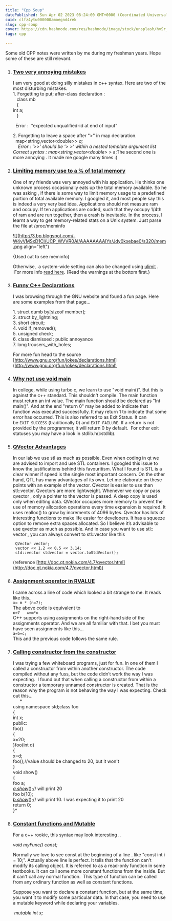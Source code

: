 ```yaml
---
title: "Cpp Soup"
datePublished: Sun Apr 02 2023 08:24:00 GMT+0000 (Coordinated Universal Time)
cuid: clfz4ytu000000amoegnd4rek
slug: cpp-soup
cover: https://cdn.hashnode.com/res/hashnode/image/stock/unsplash/hvSr_CVecVI/upload/21b8a15b9827c7ce36d8db170d164ba0.jpeg
tags: cpp

---
```


Some old CPP notes were written by me during my freshman years. Hope some of these are still relevant.

1. ### [Two very annoying mistakes](http://cppsoup.blogspot.com/2012/08/two-very-annoying-mistakes.html)
    
    I am very good at doing silly mistakes in c++ syntax. Here are two of the most disturbing mistakes.  
    1\. Forgetting to put; after-class declaration :  
       class mb  
       {  
    int a;  
       }  
      
      Error :  "expected unqualified-id at end of input"  
      
    2\. Forgetting to leave a space after "&gt;" in map declaration.  
      map&lt;string,vector&lt;double&gt;&gt; *a;  
        Error : ‘&gt;&gt;’ should be ‘&gt; &gt;’ within a nested template argument list    Correct syntax : map&lt;string,vector&lt;double&gt; &gt;* a;The second one is more annoying . It made me google many times :)
    
2. ### [Limiting memory use to a % of total memory](http://cppsoup.blogspot.com/2012/08/limiting-memory-use-to-of-total-memory.html)
    
    One of my friends was very annoyed with his application. He thinks one unknown process occasionally eats up the total memory available. So he was asking , if there is some way to limit memory usage to a predefined portion of total available memory. I googled it, and most people say this is indeed a very very bad idea. Applications should not measure ram and occupy. If ten applications are coded, such that they occupy 1/4th of ram and are run together, then a crash is inevitable. In the process, I learnt a way to get memory-related stats on a Unix system. Just parse the file at /proc/meminfo  
      
    
    ![](http://3.bp.blogspot.com/-W4vVMSxD1CI/UCP_WVVR0AI/AAAAAAAAIYs/Jdy0kxebae0/s320/mem.png align="left")
    
    {Used cat to see meminfo}
    
    Otherwise,  a system-wide setting can also be changed using [ulimit](http://www.linuxhowtos.org/Tips%20and%20Tricks/ulimit.htm) .  For more info [read here](http://www.linuxhowtos.org/Tips%20and%20Tricks/ulimit.htm). {Read the warnings at the bottom first.}
    
      
    
3. ### [Funny C++ Declarations](http://cppsoup.blogspot.com/2012/05/funny-c-declarations.html)
    
    I was browsing through the GNU website and found a fun page. Here are some examples from that page...  
      
      
    1\. struct dumb by\[sizeof member\];  
    2\. struct by\_lightning;  
    3\. short circuit;  
    4\. void if\_removed();  
    5\. unsigned check;  
    6\. class dismissed : public annoyance  
    7\. long trousers\_with\_holes;  
      
      
    For more fun head to the source [http://www.gnu.org/fun/jokes/declarations.html](http://www.gnu.org/fun/jokes/declarations.html)
    
4. ### [Why not use void main](http://cppsoup.blogspot.com/2012/05/why-not-to-use-void-main.html)
    
    In college, while using turbo c, we learn to use "void main()". But this is against the c++ standard. This shouldn't compile. The main function must return an int value. The main function should be declared as "Int main()". And at the end "return 0" may be added to indicate that function was executed successfully. It may return 1 to indicate that some error has occurred. This is also referred to as Exit Status. It can be `EXIT_SUCCESS` (traditionally 0) and `EXIT_FAILURE`. If a return is not provided by the programmer, it will return 0 by default.  For other exit statuses you may have a look in stdlib.h(cstdlib).
    
5. ### [QVector Advantages](http://cppsoup.blogspot.com/2012/05/in-our-workplace-use-stl-as-much-as.html)
    
      
    In our lab we use stl as much as possible. Even when coding in qt we are advised to import and use STL containers. I googled this issue to know the justifications behind this favouritism. What I found is STL is a clear winner if speed is the single most important concern. On the other hand, QTL has many advantages of its own. Let me elaborate on these points with an example of the vector. QVector is easier to use than stl::vector. Qvectors are more lightweight. Whenever we copy or pass qvector , only a pointer to the vector is passed. A deep copy is used only when editing data. QVector occupies more memory to prevent the use of memory allocation operations every time expansion is required. It uses realloc() to grow by increments of 4096 bytes. Qvector has lots of interesting functions to make life easier for developers. It has a squeeze option to remove extra spaces allocated. So I believe it’s advisable to use qvector as much as possible. And in case you want to use stl:: vector , you can always convert to stl::vector like this
    
    ```plaintext
     QVector vector;
     vector << 1.2 << 0.5 << 3.14;
     std::vector stdvector = vector.toStdVector();  
    ```
    
    (reference [http://doc.qt.nokia.com/4.7/qvector.html](http://doc.qt.nokia.com/4.7/qvector.html))
    
6. ### [Assignment operator in RVALUE](http://cppsoup.blogspot.com/2012/05/assignment-operator-in-rvalue.html)
    
    I came across a line of code which looked a bit strange to me. It reads like this..  
    `x= m * (n=7);`  
    The above code is equivalent to  
    `n=7   x=m*n`  
    C++ supports using assignments on the right-hand side of the assignments operator. And we are all familiar with that. I bet you must have seen assignments like this…  
    `a=b=c;`  
    This and the previous code follows the same rule.
    
7. ### [Calling constructor from the constructor](http://cppsoup.blogspot.com/2012/05/calling-constructor-from-constructor.html)
    
      
    I was trying a few whiteboard programs, just for fun. In one of them I called a constructor from within another constructor. The code compiled without any fuss, but the code didn’t work the way I was expecting.  I found out that when calling a constructor from within a constructor a temporary unnamed constructor is created. That is the reason why the program is not behaving the way I was expecting. Check out this…  
    `   `*  
    using namespace std;class foo  
    {  
    int x;  
    public:  
    foo()  
    {  
    x=20;  
    }foo(int d)  
    {  
    x=d;  
    foo();//value should be changed to 20, but it won't  
    }  
    void show()  
    {  
    foo a;  
    *[*a.show*](http://a.show)*();// will print 20  
    foo b(10);  
    *[*b.show*](http://b.show)*();// will print 10. I was expecting it to print 20  
    return 0;  
    }*
    
8. ### [Constant functions and Mutable](http://cppsoup.blogspot.com/2012/05/constant-functions-and-mutable.html)
    
    For a c++ rookie, this syntax may look interesting ..  
      
    *void myFunc() const;*  
      
    Normally we love to see const at the beginning of a line . like "const int i = 10;". Actually above line is perfect. It tells that the function can't modify its calling object. It is referred to as a read-only function in some textbooks. It can call some more constant functions from the inside. But it can't call any normal function.  This type of function can be called from any ordinary function as well as constant functions.  
      
    Suppose you want to declare a constant function, but at the same time, you want it to modify some particular data. In that case, you need to use a mutable keyword while declaring your variables.  
      
     *mutable int x;*